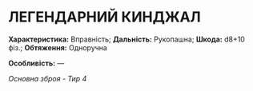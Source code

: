 ﻿# ЛЕГЕНДАРНИЙ КИНДЖАЛ

**Характеристика:** Вправність; **Дальність:** Рукопашна; **Шкода:** d8+10 фіз.; **Обтяження:** Одноручна

**Особливість:** —

*Основна зброя - Тир 4*